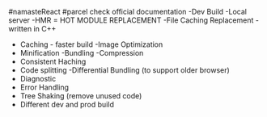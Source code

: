 #namasteReact
#parcel
check official documentation 
-Dev Build
-Local server
-HMR = HOT MODULE REPLACEMENT
-File Caching Replacement - written in C++
- Caching -  faster build
-Image Optimization
- Minification
-Bundling
-Compression
- Consistent Haching
- Code splitting
-Differential Bundling (to support older browser)
- Diagnostic
- Error Handling 
- Tree Shaking (remove unused code)
- Different dev and prod build
